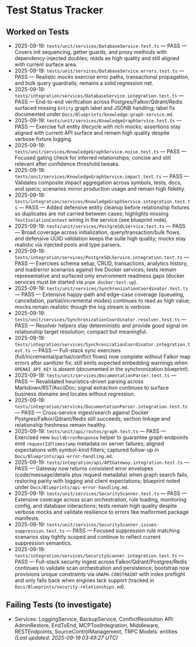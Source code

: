 # Test Status Tracker

## Worked on Tests
- 2025-09-19: `tests/unit/services/DatabaseService.test.ts` — PASS — Covers init sequencing, getter guards, and proxy methods with dependency-injected doubles; reads as high quality and still aligned with current surface area.
- 2025-09-19: `tests/unit/services/DatabaseService.errors.test.ts` — PASS — Realistic mocks exercise error paths, transactional propagation, and bulk query guardrails; remains a solid regression net.
- 2025-09-19: `tests/integration/services/DatabaseService.integration.test.ts` — PASS — End-to-end verification across Postgres/Falkor/Qdrant/Redis surfaced missing `Entity` graph label and JSONB handling; label fix documented under `Docs/Blueprints/knowledge-graph-service.md`.
- 2025-09-19: `tests/unit/services/KnowledgeGraphService.test.ts` — PASS — Exercise full entity lifecycle with rich mocks; assertions stay aligned with current API surface and remain high quality despite verbose fixture logging.
- 2025-09-19: `tests/unit/services/KnowledgeGraphService.noise.test.ts` — PASS — Focused gating check for inferred relationships; concise and still relevant after confidence threshold tweaks.
- 2025-09-19: `tests/unit/services/KnowledgeGraphService.impact.test.ts` — PASS — Validates composite impact aggregation across symbols, tests, docs, and specs; scenarios mirror production usage and remain high fidelity.
- 2025-09-19: `tests/integration/services/KnowledgeGraphService.integration.test.ts` — PASS — Added defensive entity cleanup before relationship fixtures so duplicates are not carried between cases; highlights missing `TestIsolationContext` wiring in the service (see blueprint note).
- 2025-09-19: `tests/unit/services/PostgreSQLService.test.ts` — PASS — Broad coverage across initialization, query/transaction/bulk flows, and defensive UUID validation keeps the suite high quality; mocks stay realistic via injected pools and type parsers.
- 2025-09-19: `tests/integration/services/PostgreSQLService.integration.test.ts` — PASS — Exercises schema setup, CRUD, transactions, analytics history, and load/error scenarios against live Docker services; tests remain representative and surfaced only environment readiness gaps (docker services must be started via `pnpm docker:test-up`).
- 2025-09-19: `tests/unit/services/SynchronizationCoordinator.test.ts` — PASS — Extensive happy-path and edge-case coverage (queueing, cancellation, partial/incremental modes) continues to read as high value; mocks remain realistic though the log stream is verbose.
- 2025-09-19: `tests/unit/services/SynchronizationCoordinator.resolver.test.ts` — PASS — Resolver helpers stay deterministic and provide good signal on relationship target resolution; compact but meaningful.
- 2025-09-19: `tests/integration/services/SynchronizationCoordinator.integration.test.ts` — PASS — Full-stack sync exercises (full/incremental/partial/conflict flows) now complete without Falkor map errors after sanitizer fix; still emits expected embedding warnings when `OPENAI_API_KEY` is absent (documented in the synchronization blueprint).
- 2025-09-19: `tests/unit/services/DocumentationParser.test.ts` — PASS — Revalidated heuristics-driven parsing across Markdown/RST/AsciiDoc; signal extraction continues to surface business domains and locales without regression.
- 2025-09-19: `tests/integration/services/DocumentationParser.integration.test.ts` — PASS — Cross-service ingest/search against Docker Postgres/Falkor/Qdrant/Redis still succeeds; section linkage and relationship freshness remain healthy.
- 2025-09-19: `tests/unit/api/routes/graph.test.ts` — PASS — Exercised new `buildErrorResponse` helper to guarantee graph endpoints emit `requestId`/`timestamp` metadata on server failures; aligned expectations with symbol-kind filters; captured follow-up in `Docs/Blueprints/api-error-handling.md`.
- 2025-09-19: `tests/integration/api/APIGateway.integration.test.ts` — PASS — Gateway now returns consistent error envelopes (code/message/details plus request metadata) when graph search fails, restoring parity with logging and client expectations; blueprint noted under `Docs/Blueprints/api-error-handling.md`.
- 2025-09-19: `tests/unit/services/SecurityScanner.test.ts` — PASS — Extensive coverage across scan orchestration, rule loading, monitoring config, and database interactions; tests remain high quality despite verbose mocks and validate resilience to errors like malformed package manifests.
- 2025-09-19: `tests/unit/services/SecurityScanner.issues-suppression.test.ts` — PASS — Focused suppression rule matching scenarios stay tightly scoped and continue to reflect current suppression semantics.
- 2025-09-19: `tests/integration/services/SecurityScanner.integration.test.ts` — PASS — Full-stack security ingest across Falkor/Qdrant/Postgres/Redis continues to validate scan orchestration and persistence; bootstrap now provisions unique constraints via `GRAPH.CONSTRAINT` with index preflight and only falls back when engines lack support (tracked in `Docs/Blueprints/security-relationships.md`).


## Failing Tests (to investigate)
- Services: LoggingService, BackupService, ConflictResolution
  API: AdminRestore, EndToEnd, MCPToolIntegration, Middleware, RESTEndpoints, SourceControlManagement, TRPC
  Models: entities
_(Last updated: 2025-09-19 03:49:27 UTC)_
